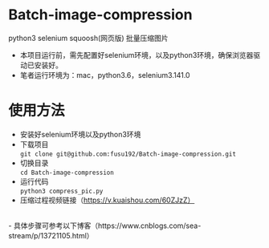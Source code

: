 # Batch-image-compression
python3 selenium squoosh(网页版) 批量压缩图片

- 本项目运行前，需先配置好selenium环境，以及python3环境，确保浏览器驱动已安装好。
- 笔者运行环境为：mac，python3.6，selenium3.141.0

# 使用方法
- 安装好selenium环境以及python3环境
- 下载项目
<br>```git clone git@github.com:fusu192/Batch-image-compression.git```
- 切换目录
<br>```cd Batch-image-compression```
- 运行代码
<br>```python3 compress_pic.py```
- 压缩过程视频链接（https://v.kuaishou.com/60ZJzZ）
<br>
- 具体步骤可参考以下博客（https://www.cnblogs.com/sea-stream/p/13721105.html）
